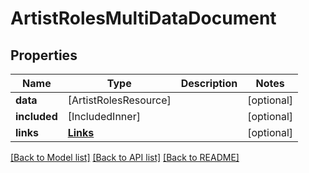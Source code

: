 # ArtistRolesMultiDataDocument

## Properties
Name | Type | Description | Notes
------------ | ------------- | ------------- | -------------
**data** | [ArtistRolesResource] |  | [optional] 
**included** | [IncludedInner] |  | [optional] 
**links** | [**Links**](Links.md) |  | [optional] 

[[Back to Model list]](../README.md#documentation-for-models) [[Back to API list]](../README.md#documentation-for-api-endpoints) [[Back to README]](../README.md)



